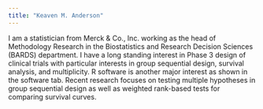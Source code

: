 ```yaml
---
title: "Keaven M. Anderson"
---
```


I am a statistician from Merck & Co., Inc. working as the head of Methodology Research in the Biostatistics and Research Decision Sciences (BARDS) department.
I have a long standing interest in Phase 3 design of clinical trials with particular interests in group sequential design, survival analysis, and multiplicity.
R software is another major interest as shown in the software tab.
Recent research focuses on testing multiple hypotheses in group sequential design as well as weighted rank-based tests for comparing survival curves.



